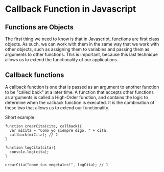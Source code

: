 # Callback Function in Javascript

## Functions are Objects

The first thing we need to know is that in Javascript, functions are first class objects. As such, we can work with them in the same way that we work with other objects, such as assigning them to variables and passing them as arguments to other functions. This is important, because this last technique allows us to extend the functionality of our applications.

## Callback functions
A callback function is one that is passed as an argument to another function to be "called back" at a later time. A function that accepts other functions as arguments is called a High-Order function, and contains the logic to determine when the callback function is executed. It is the combination of these two that allows us to extend our functionality.

Short example:

```
function crearCita(cita, callback){ 
  var miCita = "Como yo siempre digo, " + cita;
  callback(miCita); // 2
}

function logCita(cita){
  console.log(cita);
}

crearCita("come tus vegetales!", logCita); // 1
```